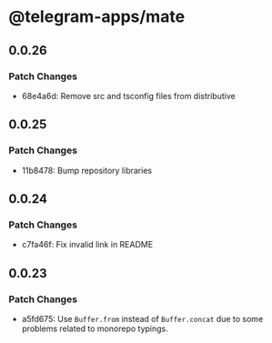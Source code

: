# @telegram-apps/mate

## 0.0.26

### Patch Changes

- 68e4a6d: Remove src and tsconfig files from distributive

## 0.0.25

### Patch Changes

- 11b8478: Bump repository libraries

## 0.0.24

### Patch Changes

- c7fa46f: Fix invalid link in README

## 0.0.23

### Patch Changes

- a5fd675: Use `Buffer.from` instead of `Buffer.concat` due to some problems related to monorepo typings.

